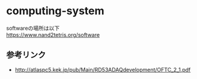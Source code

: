 # computing-system

softwareの場所は以下  
https://www.nand2tetris.org/software


## 参考リンク
- http://atlaspc5.kek.jp/pub/Main/RD53ADAQdevelopment/OFTC_2_1.pdf